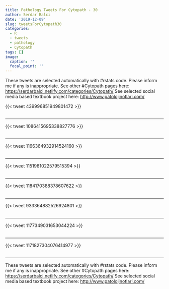 ```yaml
---
title: Pathology Tweets For Cytopath - 30
author: Serdar Balci
date: '2019-12-09'
slug: tweetsForCytopath30
categories:
  - R
  - tweets
  - pathology
  - Cytopath
tags: []
image:
  caption: ''
  focal_point: ''
---
```



These tweets are selected automatically with #rstats code. Please inform me if any is inappropriate.
See other #Cytopath pages here: https://serdarbalci.netlify.com/categories/Cytopath/ 
See selected social media based textbook project here: http://www.patolojinotlari.com/

{{< tweet 439996851949801472 >}}
<br>
<br>
<hr>
{{< tweet 1086415695338827776 >}}
<br>
<br>
<hr>
{{< tweet 1166364932914524160 >}}
<br>
<br>
<hr>
{{< tweet 1151981022579515394 >}}
<br>
<br>
<hr>
{{< tweet 1184170388378607622 >}}
<br>
<br>
<hr>
{{< tweet 933364882526924801 >}}
<br>
<br>
<hr>
{{< tweet 1177349031653044224 >}}
<br>
<br>
<hr>
{{< tweet 1171827304076414977 >}}
<br>
<br>
<hr>


These tweets are selected automatically with #rstats code. Please inform me if any is inappropriate.
See other #Cytopath pages here: https://serdarbalci.netlify.com/categories/Cytopath/ 
See selected social media based textbook project here: http://www.patolojinotlari.com/
